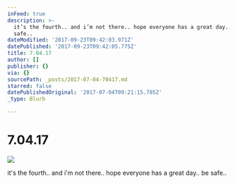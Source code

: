 ```yaml
---
inFeed: true
description: >-
  it’s the fourth.. and i’m not there.. hope everyone has a great day.. be
  safe..
dateModified: '2017-09-23T09:42:03.971Z'
datePublished: '2017-09-23T09:42:05.775Z'
title: 7.04.17
author: []
publisher: {}
via: {}
sourcePath: _posts/2017-07-04-70417.md
starred: false
datePublishedOriginal: '2017-07-04T09:21:15.785Z'
_type: Blurb

---
```

# 7.04.17
![](https://the-grid-user-content.s3-us-west-2.amazonaws.com/c19dfed1-a796-4d36-83ba-2106ad093386.jpg)

it's the fourth.. and i'm not there.. hope everyone has a great day.. be safe..